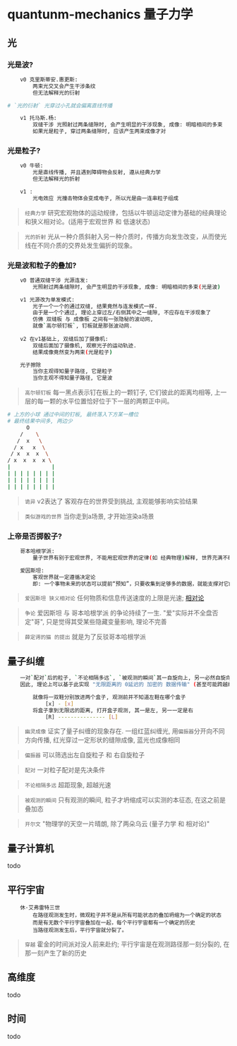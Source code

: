 # quantunm-mechanics 量子力学

## 光

### 光是波?

```bash
    v0 克里斯蒂安.惠更斯:
        两束光交叉会产生干涉条纹
        但无法解释光的衍射

# `光的衍射` 光穿过小孔就会偏离直线传播

    v1 托马斯.杨:
        双缝干涉 光照射过两条缝隙时, 会产生明显的干涉现象, 成像: 明暗相间的多束
        如果光是粒子, 穿过两条缝隙时, 应该产生两束成像才对
```

### 光是粒子?

```bash
    v0 牛顿:
        光是直线传播, 并且遇到障碍物会反射, 遵从经典力学
        但无法解释光的折射

    v1 :
        光电效应 光撞击物体会变成电子, 所以光是由一连串粒子组成
```

> `经典力学` 研究宏观物体的运动规律，包括以牛顿运动定律为基础的经典理论和狭义相对论。(适用于宏观世界 和 低速状态)

> `光的折射` 光从一种介质斜射入另一种介质时，传播方向发生改变，从而使光线在不同介质的交界处发生偏折的现象。

### 光是波和粒子的叠加?

```bash
    v0 普通双缝干涉 光源连发:
        光照射过两条缝隙时, 会产生明显的干涉现象, 成像: 明暗相间的多束(光是波)

    v1 光源改为单发模式:
        光子一个一个的通过双缝, 结果竟然与连发模式一样.
        由于是一个个通过, 理论上穿过左/右侧其中之一缝隙, 不应存在干涉现象了
        仿佛 双缝板 与 成像板 之间有一张隐秘的波动网, 
        就像`高尔顿钉板`, 钉板就是那张波动网.
        
    v2 在v1基础上, 双缝后加了摄像机:
        双缝后面加了摄像机, 观察光子的运动轨迹.
        结果成像竟然变为两束(光是粒子)

    光子擦除
        当你主观得知量子路径, 它是粒子
        当你主观不得知量子路径, 它是波
```

> `高尔顿钉板` 每一黑点表示钉在板上的一颗钉子, 它们彼此的距离均相等, 上一层的每一颗的水平位置恰好位于下一层的两颗正中间。

```bash
# 上方的小球 通过中间的钉板, 最终落入下方某一槽位
# 最终结果中间多, 两边少
      O 
    /    \
   /  x   \
  / x   x  \
 / x  x  x  \
/ x  x  x  x \
|             |
| | | | | | | |
| | | | | | | |
| | | | | | | |
```

> `诡异` v2表达了 客观存在的世界受到挑战, 主观能够影响实验结果

> `类似游戏的世界` 当你走到a场景, 才开始渲染a场景

### 上帝是否掷骰子?

```bash
    哥本哈根学派:
        量子世界有别于宏观世界, 不能用宏观世界的定律(如 经典物理)解释, 世界充满不确定性

    爱因斯坦:
        客观世界就一定遵循决定论
        即: 一个事物未来的状态可以提前“预知”，只要收集到足够多的数据，就能支撑对它的判断，所谓“物质不确定性原理”是因为收集的数据“不准确”而已。
```

> `爱因斯坦 狭义相对论` 任何物质和信息传送速度的上限是光速; [相对论](theory-of-relativity.md)

> `争论` 爱因斯坦 与 哥本哈根学派 的争论持续了一生. "爱"实际并不全盘否定"哥", 只是觉得其受某些隐藏变量影响, 理论不完善

> `薛定谔的猫 的提出` 就是为了反驳哥本哈根学派

## 量子纠缠

```bash
    一对`配对`后的粒子, `不论相隔多远`, `被观测的瞬间`其一自旋向上, 另一必然自旋向下, 反之亦然.
    因此, 理论上可以基于此实现 "无限距离的 0延迟的 加密的 数据传输" (甚至可能跨越维度)

        就像将一双鞋分别放进两个盒子, 观测前并不知道左鞋在哪个盒子
            [x] - [x]
        将盒子拿到无限远的距离, 打开盒子观测, 其一是左, 另一一定是右
            [R] --------------- [L]
```

> `幽灵成像` 证实了量子纠缠的现象存在. 一组红蓝纠缠光, 用`偏振器`分开向不同方向传播, 红光穿过一定形状的缝隙成像, 蓝光也成像相同

> `偏振器` 可以筛选出左自旋粒子 和 右自旋粒子

> `配对` 一对粒子配对是先决条件

> `不论相隔多远` 超距现象, 超越光速

> `被观测的瞬间` 只有观测的瞬间, 粒子才坍缩成可以实测的本征态, 在这之前是叠加态

> `开尔文` "物理学的天空一片晴朗, 除了两朵乌云 (量子力学 和 相对论)"

## 量子计算机

todo

## 平行宇宙

        休·艾弗雷特三世
            在路径观测发生时，微观粒子并不是从所有可能状态的叠加坍缩为一个确定的状态
            而是有无数个平行宇宙叠加在一起，每个平行宇宙都有一个确定的历史
            当路径观测发生后，平行宇宙就分裂了。

> `穿越` 霍金的时间派对没人前来赴约; 平行宇宙是在观测路径那一刻分裂的, 在那一刻产生了新的历史

## 高维度

todo

## 时间

todo